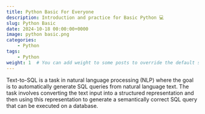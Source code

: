 ```yaml
---
title: Python Basic For Everyone
description: Introduction and practice for Basic Python 💻
slug: Python Basic
date: 2024-10-18 00:00:00+0000
image: python basic.png
categories:
    - Python
tags:
    - Python
weight: 1  # You can add weight to some posts to override the default sorting (date descending)
---
```

Text-to-SQL is a task in natural language processing (NLP) where the goal is to automatically generate SQL queries from natural language text. The task involves converting the text input into a structured representation and then using this representation to generate a semantically correct SQL query that can be executed on a database.
